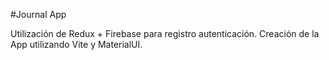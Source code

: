 #Journal App

Utilización de Redux + Firebase para registro autenticación.
Creación de la App utilizando Vite y MaterialUI.